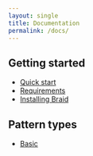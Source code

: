```yaml
---
layout: single
title: Documentation
permalink: /docs/
---
```


## Getting started
 - [Quick start](/braid/docs/quick-start/)
 - [Requirements](/braid/docs/requirements/)
 - [Installing Braid](/braid/docs/installation/)

## Pattern types
 - [Basic](/braid/docs/pattern-types/basic/)